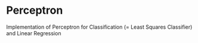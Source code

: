 # Perceptron

Implementation of Perceptron for Classification (= Least Squares Classifier) and Linear Regression
